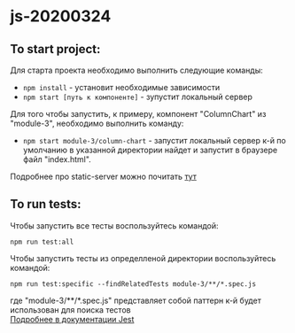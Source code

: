 # js-20200324

## To start project:

Для старта проекта необходимо выполнить следующие команды:

* `npm install` - установит необходимые зависимости  
* `npm start [путь к компоненте]` - зупустит локальный сервер

Для того чтобы запустить, к примеру, компонент "ColumnChart" из "module-3", необходимо
выполнить команду:

* `npm start module-3/column-chart` - запустит локальный сервер к-й по умолчанию в 
 указанной директории найдет и запустит в браузере файл "index.html".
 
Подробнее про static-server можно почитать [тут](https://www.npmjs.com/package/static-server)

## To run tests:

Чтобы запустить все тесты воспользуйтесь командой:  

`npm run test:all`

Чтобы запустить тесты из определленой директории воспользуйтесь командой:

`npm run test:specific --findRelatedTests module-3/**/*.spec.js`

где "module-3/**/*.spec.js" представляет собой паттерн к-й будет использован для поиска тестов  
[Подробнее в документации Jest](https://jestjs.io/docs/en/cli#--findrelatedtests-spaceseparatedlistofsourcefiles) 
